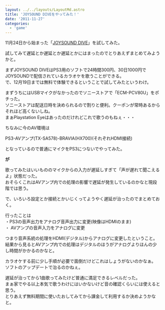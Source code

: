 ```yaml
---
layout: ../../layouts/LayoutMd.astro
title: 'JOYSOUND DIVEをやってみた！'
date: '2011-11-27'
categories:
  - 'game'
---
```


11月24日から始まった「[JOYSOUND DIVE](http://joysound.com/ex/st/ps3/index.htm)」を試してみた。

試してみて遅延とか遅延とか遅延とかにはまったのでとりあえずまとめてみようかと。

まずJOYSOUND DIVEはPS3用のソフトで24時間300円、30日1000円でJOYSOUNDで配信されているカラオケを歌うことができる。  
で、12月19日までは無料で体験できるということで試してみたというわけ。

まずうちにはUSBマイクがなかったのでソニーストアで「ECM-PCV80U」をポチった。  
ソニーストアは配送日時を決められるので割りと便利。クーポンが常時あるからそれほど高くないしね。   
まぁPlaystation Eyeはあったのだけれどこれで歌うのもねぇ・・・

ちなみに今のAV環境は

PS3-AVアンプ(TX-SA578)-BRAVIA(HX700)(それぞれHDMI接続)

となっているので普通にマイクをPS3につないでやってみた。

**が**

歌ってみたはいいもののマイクからの入力が遅延しすぎて「声が遅れて聞こえるよ」状態だった。  
おそらくこれはAVアンプ内での処理の影響で遅延が発生しているのかなと現段階では思う。

で、いろいろ設定とか接続とかいじくってようやく遅延が治ったのでまとめておく。

行ったことは  
・PS3の音声出力をアナログ音声出力に変更(映像はHDMIのまま)  
・ AVアンプの音声入力をアナログに変更

つまり音声系統の処理をHDMI(デジタル)からアナログに変更したということ。  
結果から見るとAVアンプ内での処理はデジタルのほうがアナログよりほんの少し時間がかかるのかなと。

カラオケする前に少し手順が必要で面倒だけどこれはしょうがないのかなぁ。  
ソフトのアップデートで治るのかねぇ。

遅延が治ってから1曲歌ってみたけど普通に満足できるレベルだった。  
まぁ家でやる以上本気で歌うわけにはいかないけど音の確認くらいには使えると思う。  
とりあえず無料期間に使いたおしてみてから課金して利用するか決めようかなと。
